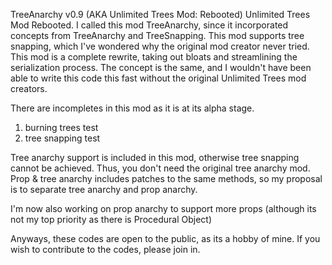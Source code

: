 TreeAnarchy v0.9 (AKA Unlimited Trees Mod: Rebooted)
Unlimited Trees Mod Rebooted. I called this mod TreeAnarchy, since it incorporated concepts from TreeAnarchy and TreeSnapping. This mod supports tree snapping, which I've wondered why the original mod creator never tried.
This mod is a complete rewrite, taking out bloats and streamlining the serialization process. The concept is the same, and I wouldn't have been able to write this code this fast without the original Unlimited Trees mod creators.

There are incompletes in this mod as it is at its alpha stage.

1. burning trees test
2. tree snapping test

Tree anarchy support is included in this mod, otherwise tree snapping cannot be achieved. Thus, you don't need the original tree anarchy mod. Prop & tree anarchy includes patches to the same methods, so my proposal is to separate tree anarchy and prop anarchy.

I'm now also working on prop anarchy to support more props (although its not my top priority as there is Procedural Object)

Anyways, these codes are open to the public, as its a hobby of mine. If you wish to contribute to the codes, please join in.

